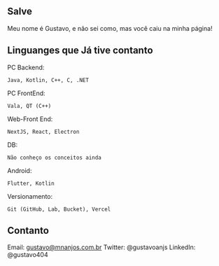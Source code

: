  Salve 
---

Meu nome é Gustavo, e não sei como, mas você caiu na minha página! 

Linguanges que Já tive contanto
---

PC Backend:
```
Java, Kotlin, C++, C, .NET
```

PC FrontEnd:
```
Vala, QT (C++)
```

Web-Front End:
```
NextJS, React, Electron
```

DB: 
```
Não conheço os conceitos ainda
```
Android:

```
Flutter, Kotlin
```

Versionamento:
```
Git (GitHub, Lab, Bucket), Vercel
```

Contanto
---

Email: gustavo@mnanjos.com.br
Twitter: @gustavoanjs
LinkedIn: @gustavo404
